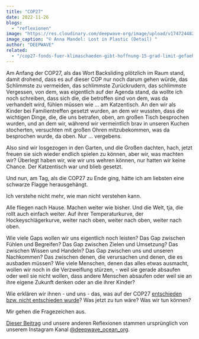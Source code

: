 ```yaml
---
title: "COP27"
date: 2022-11-26
blogs: 
  - "reflexionen"
image: "https://res.cloudinary.com/deepwave-org/image/upload/v1747244825/deepwave.org/Screenshot-2023-11-26-112920.png"
image_caption: "© Anna Mandel: Lost in Plastic (Detail) "
author: "DEEPWAVE"
related: 
  - "/cop27-fonds-fuer-klimaschaeden-gibt-hoffnung-15-grad-limit-gefaehrdet/"
---
```


Am Anfang der COP27, als das Wort Backsliding plötzlich im Raum stand, damit drohend, dass es auf dieser COP nur noch darum gehen würde, das Schlimmste zu vermeiden, das schlimmste Zurückrudern, das schlimmste Vergessen, von dem, was eigentlich auf der Agenda stand, da wollte ich noch schreiben, dass sich die, die betroffen sind von dem, was da verhandelt wird, fühlen müssen wie ... am Katzentisch. An den wir als Kinder bei Familientreffen gesetzt wurden, an dem wir wussten, dass die wichtigen Dinge, die, die uns betrafen, oben, am großen Tisch besprochen wurden, und an dem wir, während wir vermeintlich brav in unseren Kuchen stocherten, versuchten mit großen Ohren mitzubekommen, was da besprochen wurde, da oben. Nur ... vergebens.

Also sind wir losgezogen in den Garten, und die Großen dachten, hach, jetzt freuen sie sich wieder endlich spielen zu können, aber wir, was machten wir? Überlegt haben wir, wie wir uns wehren können, nur hatten wir keine Chance. Der Katzentisch war und blieb gesetzt.

Und nun, am Tag, als die COP27 zu Ende ging, hätte ich am liebsten eine schwarze Flagge herausgehängt.

Ich verstehe nicht mehr, wie man nicht verstehen kann.

Alle fliegen nach Hause. Machen weiter wie bisher. Und die Welt, tja, die rollt auch einfach weiter. Auf ihrer Temperaturkurve, der Hockeyschlägerkurve, weiter nach oben, weiter nach oben, weiter nach oben.

Wie viele Gaps wollen wir uns eigentlich noch leisten? Das Gap zwischen Fühlen und Begreifen? Das Gap zwischen Zielen und Umsetzung? Das zwischen Wissen und Handeln? Das Gap zwischen uns und unseren Nachkommen? Das zwischen denen, die verursachen und denen, die es ausbaden müssen? Wie viele Menschen, denen das alles etwas ausmacht, wollen wir noch in die Verzweiflung stürzen, - weil sie gerade absaufen oder weil sie nicht wollen, dass andere Menschen absaufen oder weil sie an ihre eigene Zukunft denken oder an die ihrer Kinder?

Wie erklären wir ihnen - und uns - das, was auf der COP27 [entschieden bzw. nicht entschieden wurde](https://www.deepwave.org/cop27-fonds-fuer-klimaschaeden-gibt-hoffnung-15-grad-limit-gefaehrdet/)? Was jetzt zu tun wäre? Was wir tun können?

Mir gehen die Fragezeichen aus.

[Dieser Beitrag](https://www.instagram.com/p/ClZteJ1t62s/) und unsere anderen Reflexionen stammen ursprünglich von unserem Instagram Kanal [@deepwave\_ocean\_org](https://www.instagram.com/deepwave_ocean_org/).
